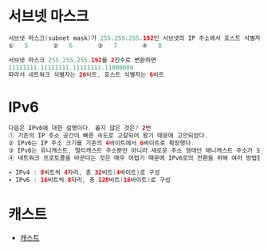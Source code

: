 # 서브넷 마스크
```java
서브넷 마스크(subnet mask)가 255.255.255.192인 서브넷의 IP 주소에서 호스트 식별자(hostid)의 비트 수는?
①	5	 	②	6	 	③	7		④	8

서브넷 마스크 255.255.255.192를 2진수로 변환하면
11111111.11111111.11111111.11000000
따라서 네트워크 식별자는 26비트, 호스트 식별자는 6비트
```


# IPv6
```java
다음은 IPv6에 대한 설명이다. 옳지 않은 것은? 2번
① 기존의 IP 주소 공간이 빠른 속도로 고갈되어 왔기 때문에 고안되었다.
② IPv6는 IP 주소 크기를 기존의 4바이트에서 6바이트로 확장했다.
③ IPv6는 유니캐스트, 멀티캐스트 주소뿐만 아니라 새로운 주소 형태인 애니캐스트 주소가 도입되었다.
④ 네트워크 프로토콜을 바꾼다는 것은 매우 어렵기 때문에 IPv6로의 전환을 위해 여러 방법들이 고안되었다.

∙ IPv4 : 8비트씩 4자리, 총 32비트(4바이트)로 구성
∙ IPv6 : 16비트씩 8자리, 총 128비트(16바이트)로 구성
```

# 캐스트
* [캐스트](https://github.com/ha-jae-geun/jaegeunha/edit/master/network/Cast/README.md)
